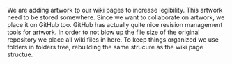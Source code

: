We are adding artwork tp our wiki pages to increase legibility. This artwork need to be stored somewhere. Since we want to collaborate on artwork, we place it on GitHub too. GitHub has actually quite nice revision management tools for artwork. In order to not blow up the file size of the original repository we place all wiki files in here. To keep things organized we use folders in folders tree, rebuilding the same strucure as the wiki page structue.
